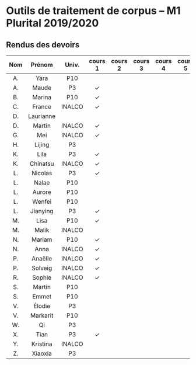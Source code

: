
# Outils de traitement de corpus – M1 Plurital 2019/2020
## Rendus des devoirs

| Nom | Prénom   | Univ. | cours 1 | cours 2 | cours 3 | cours 4 | cours 5 | cours 6 |
|:---:|:--------:|:-----:|:-------:|:-------:|:-------:|:-------:|:-------:|:-------:|
|  A. |Yara      |P10    |         |         |         |         |         |         |
|  A. |Maude     |P3     |✓        |         |         |         |         |         |
|  B. |Marina    |P10    |✓        |         |         |         |         |         |
|  C. |France    |INALCO |✓        |         |         |         |         |         |
|  D. |Laurianne |       |         |         |         |         |         |         |
|  D. |Martin    |INALCO |✓        |         |         |         |         |         |
|  G. |Mei       |INALCO |✓        |         |         |         |         |         |
|  H. |Lijing    |P3     |         |         |         |         |         |         |
|  K. |Lila      |P3     |✓        |         |         |         |         |         |
|  K. |Chinatsu  |INALCO |✓        |         |         |         |         |         |
|  L. |Nicolas   |P3     |✓        |         |         |         |         |         |
|  L. |Nalae     |P10    |         |         |         |         |         |         |
|  L. |Aurore    |P10    |         |         |         |         |         |         |
|  L. |Wenfei    |P10    |         |         |         |         |         |         |
|  L. |Jianying  |P3     |✓        |         |         |         |         |         |
|  M. |Lisa      |P10    |✓        |         |         |         |         |         |
|  M. |Malik     |INALCO |         |         |         |         |         |         |
|  N. |Mariam    |P10    |✓        |         |         |         |         |         |
|  N. |Anna      |INALCO |✓        |         |         |         |         |         |
|  P. |Anaëlle   |INALCO |✓        |         |         |         |         |         |
|  P. |Solveig   |INALCO |✓        |         |         |         |         |         |
|  R. |Sophie    |INALCO |✓        |         |         |         |         |         |
|  S. |Martin    |P10    |         |         |         |         |         |         |
|  S. |Emmet     |P10    |         |         |         |         |         |         |
|  V. |Élodie    |P3     |         |         |         |         |         |         |
|  V. |Markarit  |P10    |         |         |         |         |         |         |
|  W. |Qi        |P3     |         |         |         |         |         |         |
|  X. |Tian      |P3     |✓        |         |         |         |         |         |
|  Y. |Kristina  |INALCO |         |         |         |         |         |         |
|  Z. |Xiaoxia   |P3     |         |         |         |         |         |         |
